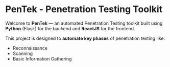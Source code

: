 # PenTek - Penetration Testing Toolkit

Welcome to **PenTek** — an automated Penetration Testing toolkit built using **Python** (Flask) for the backend and **ReactJS** for the frontend.

This project is designed to **automate key phases** of penetration testing like:
- Reconnaissance
- Scanning
- Basic Information Gathering



